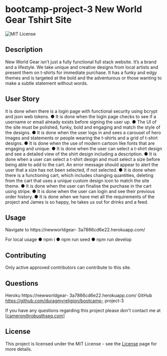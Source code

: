 # bootcamp-project-3 New World Gear Tshirt Site
 
 ![MIT License](https://img.shields.io/badge/License-MIT-green)
  
## Description
  
New World Gear isn’t just a fully functional full stack website. It’s a brand and a lifestyle.
We take unique and creative designs from local artists and present them on t-shirts for immediate purchase.
It has a funky and edgy themes and is targeted at the bold and the adventurous or those wanting to make a subtle statement without words.
  
## User Story
It is done when there is a login page with functional security using bcrypt and json web tokens.
● It is done when the login page checks to see if a username or email already exists before signing the user up.
● The UI of the site must be polished, funky, bold and engaging and match the style of the designs.
● It is done when the user logs in and sees a carousel of hero images and statements or people wearing the t-shirts and a grid of t-shirt designs.
● It is done when the use of modern cartoon like fonts that are engaging and unique.
● It is done when the user can select a t-shirt design and see a detailed view of the shirt design including a description.
● It is done when a user can select a t-shirt design and must select a size before being able to add to the cart. An error
message should appear to alert the user that a size has not been selected, if not selected.
● It is done when there is a functioning cart, which includes changing quantities, deleting from the cart that uses a unique custom design icon to match the site theme.
● It is done when the user can finalise the purchase in the cart using stripe.
● It is done when the user can login and see their previous order history.
● It is done when we have met all the requirements of the project and James is so happy, he takes us out for drinks and a feed.  
  
## Usage
  
Navigate to https://newworldgear- 3a7866cd6e22.herokuapp.com/

For local usage
● npm i
● npm run seed
● npm run develop
  
  
## Contributing
  
Only active approved contributors can contribute to this site.
  
## Questions
  
Heroku https://newworldgear- 3a7866cd6e22.herokuapp.com/
GitHub https://github.com/duragmyreligion/bootcamp- project-3
  
If you have any questions regarding this project please don't contact me at [cameron@robusthseq.com]
  
          
## License
          
This project is licensed under the MIT License - see the [License](https://choosealicense.com/licenses/mit/) page for more details.


          
  

